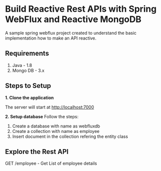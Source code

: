 # Build Reactive Rest APIs with Spring WebFlux and Reactive MongoDB

A sample spring webflux project created to understand the basic implementation how to make an API reactive.

## Requirements

1. Java  - 1.8
2. Mongo DB - 3.x

## Steps to Setup

**1. Clone the application**

The server will start at <http://localhost:7000>

**2. Setup database**
Follow the steps:
1. Create a database with name as webfluxdb
2. Create a collection with name as employee
3. Insert document in the collection refering the entity class

## Explore the Rest API

GET /employee - Get List of employee details
